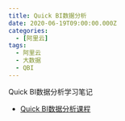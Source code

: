 ```yaml
---
title: Quick BI数据分析
date: 2020-06-19T09:00:00.000Z
categories:
  - [阿里云]
tags:
  - 阿里云
  - 大数据
  - QBI
---
```


Quick BI数据分析学习笔记

- [Quick BI数据分析课程](/aliyun/bigdata/qbi/a00_introduce.html)
